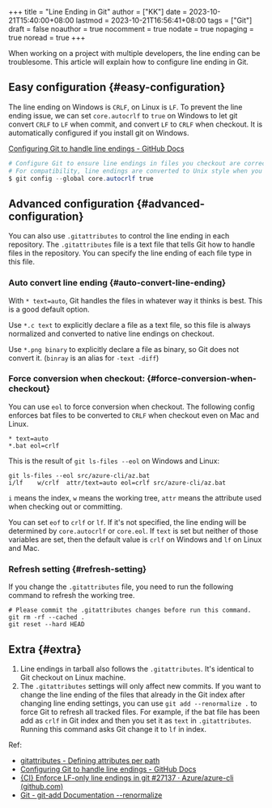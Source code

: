 +++
title = "Line Ending in Git"
author = ["KK"]
date = 2023-10-21T15:40:00+08:00
lastmod = 2023-10-21T16:56:41+08:00
tags = ["Git"]
draft = false
noauthor = true
nocomment = true
nodate = true
nopaging = true
noread = true
+++

When working on a project with multiple developers, the line ending can be troublesome. This article will explain how to configure line ending in Git.


## Easy configuration {#easy-configuration}

The line ending on Windows is `CRLF`, on Linux is `LF`. To prevent the line ending issue, we can set `core.autocrlf` to `true` on Windows to let git convert `CRLF` to `LF` when commit, and convert `LF` to `CRLF` when checkout. It is automatically configured if you install git on Windows.

[Configuring Git to handle line endings - GitHub Docs](https://docs.github.com/en/get-started/getting-started-with-git/configuring-git-to-handle-line-endings?platform=windows)

```powershell
# Configure Git to ensure line endings in files you checkout are correct for Windows.
# For compatibility, line endings are converted to Unix style when you commit files.
$ git config --global core.autocrlf true
```


## Advanced configuration {#advanced-configuration}

You can also use `.gitattributes` to control the line ending in each repository. The `.gitattributes` file is a text file that tells Git how to handle files in the repository. You can specify the line ending of each file type in this file.


### Auto convert line ending {#auto-convert-line-ending}

With `* text=auto`, Git handles the files in whatever way it thinks is best. This is a good default option.

Use `*.c text` to explicitly declare a file as a text file, so this file is always normalized and converted to native line endings on checkout.

Use `*.png binary` to explicitly declare a file as binary, so Git does not convert it.  (`binray` is an alias for `-text -diff`)


### Force conversion when checkout: {#force-conversion-when-checkout}

You can use `eol` to force conversion when checkout. The following config enforces bat files to be converted to `CRLF` when checkout even on Mac and Linux.

```text
* text=auto
*.bat eol=crlf
```

This is the result of `git ls-files --eol` on Windows and Linux:

```text
git ls-files --eol src/azure-cli/az.bat
i/lf    w/crlf  attr/text=auto eol=crlf src/azure-cli/az.bat
```

`i` means the index, `w` means the working tree, `attr` means the attribute used when checking out or committing.

You can set `eof` to `crlf` or `lf`. If it's not specified, the line ending will be determined by `core.autocrlf` or `core.eol`. If `text` is set but neither of those variables are set, then the default value is `crlf` on Windows and `lf` on Linux and Mac.


### Refresh setting {#refresh-setting}

If you change the `.gitattributes` file, you need to run the following command to refresh the working tree.

```shell
# Please commit the .gitattributes changes before run this command.
git rm -rf --cached .
git reset --hard HEAD
```


## Extra {#extra}

1.  Line endings in tarball also follows the `.gitattributes`. It's identical to Git checkout on Linux machine.
2.  The `.gitattributes` settings will only affect new commits. If you want to change the line ending of the files that already in the Git index after changing line ending settings, you can use `git add --renormalize .` to force Git to refresh all tracked files. For example, if the bat file has been add as `crlf` in Git index and then you set it as `text` in `.gitattributes`. Running this command asks Git change it to `lf` in index.

Ref:

-   [gitattributes - Defining attributes per path](https://www.git-scm.com/docs/gitattributes#_eol)
-   [Configuring Git to handle line endings - GitHub Docs](https://docs.github.com/en/get-started/getting-started-with-git/configuring-git-to-handle-line-endings?platform=windows)
-   [{CI} Enforce LF-only line endings in git #27137 · Azure/azure-cli (github.com)](https://github.com/Azure/azure-cli/pull/27137)
-   [Git - git-add Documentation --renormalize](https://git-scm.com/docs/git-add#Documentation/git-add.txt---renormalize)
